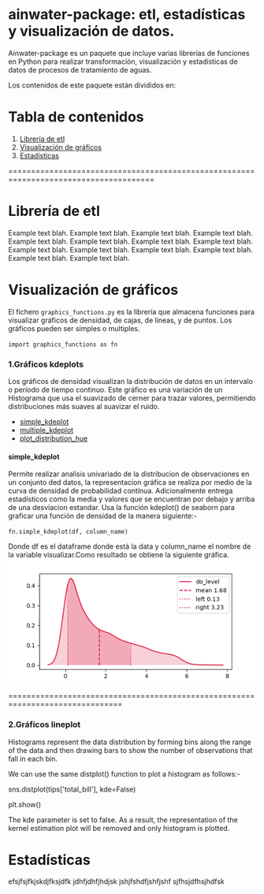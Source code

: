 # ainwater-package: etl, estadísticas y visualización de datos.

Ainwater-package es un paquete que incluye varias librerías de funciones en Python para realizar transformación, visualización y estadísticas de datos de procesos de tratamiento de aguas. 

Los contenidos de este paquete están divididos en:

# Tabla de contenidos
1. [Librería de etl](#librería-de-etl) 
2. [Visualización de gráficos](#visualización-de-gráficos) 
3. [Estadísticas](#estadísticas)

======================================================================================
# Librería de etl
Example text blah. Example text blah. Example text blah. Example text blah. 
Example text blah. Example text blah. Example text blah. Example text blah. 
Example text blah. Example text blah. Example text blah. Example text blah. 
Example text blah. Example text blah. 

# Visualización de gráficos
El fichero  ``graphics_functions.py`` es la librería que almacena funciones para visualizar gráficos de densidad, de cajas, de lineas, y de puntos. Los gráficos pueden ser simples o multiples.

``import graphics_functions as fn``

### 1.Gráficos kdeplots
Los gráficos de densidad visualizan la distribución de datos en un intervalo o período de tiempo continuo. Este gráfico es una variación de un Histograma que usa el suavizado de cerner para trazar valores, permitiendo distribuciones más suaves al suavizar el ruido.

- [simple_kdeplot](#simple_kdeplot)
- [multiple_kdeplot](#multiple_kdeplot)
- [plot_distribution_hue](#plot_distribution_hue)

#### simple_kdeplot
Permite realizar analisis univariado de la distribucion de observaciones en un conjunto ded datos, la representacion gráfica se realiza por medio de la curva de densidad de probabilidad contínua. Adicionalmente entrega estadísticos como la media y valores que se encuentran por debajo y arriba de una desviacion estandar. Usa la función kdeplot() de seaborn para graficar una función de densidad de la manera siguiente:-

``fn.simple_kdeplot(df, column_name)``

 Donde df es el dataframe donde está la data y column_name el nombre de la variable  visualizar.Como resultado se obtiene la siguiente gráfica. 
 ![](images/simple_kdeplot.png)

===============================================================================
### 2.Gráficos lineplot
Histograms represent the data distribution by forming bins along the range of the data and then drawing bars to show the number of observations that fall in each bin.

We can use the same distplot() function to plot a histogram as follows:-

sns.distplot(tips['total_bill'], kde=False)

plt.show()

The kde parameter is set to false. As a result, the representation of the kernel estimation plot will be removed and only histogram is plotted.

# Estadísticas
efsjfsjfkjskdjfksjdfk
jdhfjdhfjhdjsk
jshjfshdfjshfjshf
sjfhsjdfhsjhdfsk


